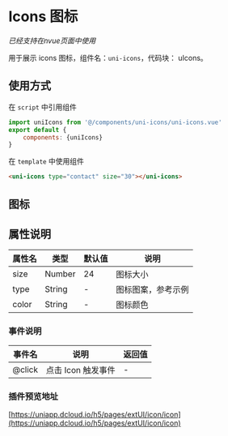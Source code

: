 # Icons 图标
*已经支持在nvue页面中使用*

用于展示 icons 图标，组件名：``uni-icons``，代码块： uIcons。

## 使用方式

在 ``script`` 中引用组件 

```javascript
import uniIcons from '@/components/uni-icons/uni-icons.vue'
export default {
    components: {uniIcons}
}
```

在 ``template`` 中使用组件

```html
<uni-icons type="contact" size="30"></uni-icons>
```

## 图标

<!-- <icons :types="['']"><icons> -->

## 属性说明

|属性名	|类型		|默认值	|说明				|
|---	|----		|---	|---				|
|size	|Number		|24		|图标大小			|
|type	|String		|-		|图标图案，参考示例	|
|color	|String		|-		|图标颜色			|


### 事件说明
|事件名	|说明			|返回值|
|---	|----			|---  |
|@click|点击 Icon 触发事件|-    |


### 插件预览地址

[https://uniapp.dcloud.io/h5/pages/extUI/icon/icon](https://uniapp.dcloud.io/h5/pages/extUI/icon/icon)